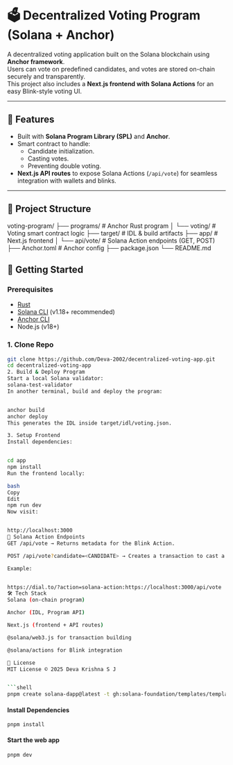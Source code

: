 # 🗳️ Decentralized Voting Program (Solana + Anchor)

A decentralized voting application built on the Solana blockchain using **Anchor framework**.  
Users can vote on predefined candidates, and votes are stored on-chain securely and transparently.  
This project also includes a **Next.js frontend with Solana Actions** for an easy Blink-style voting UI.

---

## 📌 Features
- Built with **Solana Program Library (SPL)** and **Anchor**.
- Smart contract to handle:
  - Candidate initialization.
  - Casting votes.
  - Preventing double voting.
- **Next.js API routes** to expose Solana Actions (`/api/vote`) for seamless integration with wallets and blinks.


---

## 📂 Project Structure
voting-program/
├── programs/ # Anchor Rust program
│ └── voting/ # Voting smart contract logic
├── target/ # IDL & build artifacts
├── app/ # Next.js frontend
│ └── api/vote/ # Solana Action endpoints (GET, POST)
├── Anchor.toml # Anchor config
├── package.json
└── README.md



## 🚀 Getting Started

### Prerequisites
- [Rust](https://www.rust-lang.org/tools/install)
- [Solana CLI](https://docs.solana.com/cli/install-solana-cli-tools) (v1.18+ recommended)
- [Anchor CLI](https://book.anchor-lang.com/getting_started/installation.html)
- Node.js (v18+)

### 1. Clone Repo
```bash
git clone https://github.com/Deva-2002/decentralized-voting-app.git
cd decentralized-voting-app
2. Build & Deploy Program
Start a local Solana validator:
solana-test-validator
In another terminal, build and deploy the program:


anchor build
anchor deploy
This generates the IDL inside target/idl/voting.json.

3. Setup Frontend
Install dependencies:


cd app
npm install
Run the frontend locally:

bash
Copy
Edit
npm run dev
Now visit:


http://localhost:3000
🔗 Solana Action Endpoints
GET /api/vote → Returns metadata for the Blink Action.

POST /api/vote?candidate=<CANDIDATE> → Creates a transaction to cast a vote.

Example:


https://dial.to/?action=solana-action:https://localhost:3000/api/vote
🛠️ Tech Stack
Solana (on-chain program)

Anchor (IDL, Program API)

Next.js (frontend + API routes)

@solana/web3.js for transaction building

@solana/actions for Blink integration

📜 License
MIT License © 2025 Deva Krishna S J


```shell
pnpm create solana-dapp@latest -t gh:solana-foundation/templates/templates/voting
```

#### Install Dependencies

```shell
pnpm install
```

#### Start the web app

```shell
pnpm dev
```
